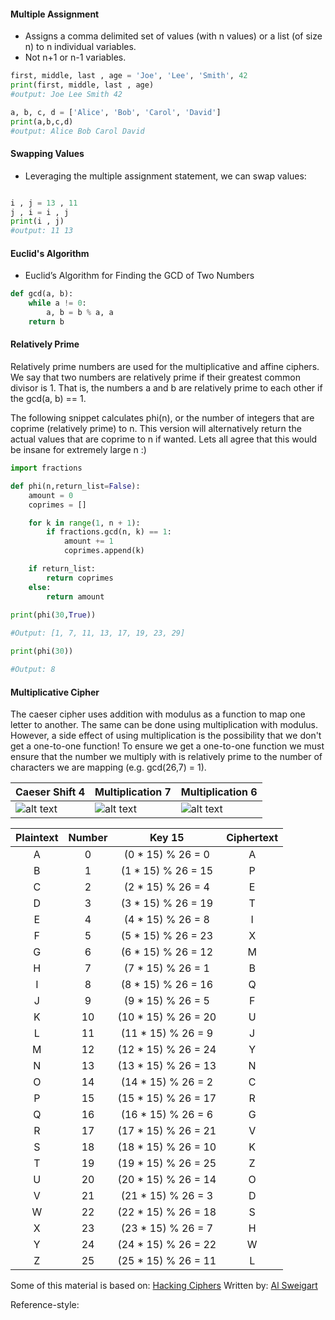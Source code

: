 #### Multiple Assignment

- Assigns a comma delimited set of values (with n values) or a list (of size n) to n individual variables.
- Not n+1 or n-1 variables.

```python
first, middle, last , age = 'Joe', 'Lee', 'Smith', 42
print(first, middle, last , age)
#output: Joe Lee Smith 42

a, b, c, d = ['Alice', 'Bob', 'Carol', 'David']
print(a,b,c,d)
#output: Alice Bob Carol David
```

#### Swapping Values

- Leveraging the multiple assignment statement, we can swap values:
```python

i , j = 13 , 11
j , i = i , j
print(i , j)
#output: 11 13
```

#### Euclid's Algorithm

- Euclid’s Algorithm for Finding the GCD of Two Numbers

```python
def gcd(a, b):
    while a != 0:
        a, b = b % a, a
    return b
```
#### Relatively Prime

Relatively prime numbers are used for the multiplicative and affine ciphers. We say that two numbers are relatively prime if their greatest common divisor is 1. That is, the numbers a and b are relatively prime to each other if the gcd(a, b) == 1.

The following snippet calculates phi(n), or the number of integers that are coprime (relatively prime) to n. This version will alternatively return the actual values that are coprime to n if wanted. Lets all agree that this would be insane for extremely large n :) 

```python
import fractions

def phi(n,return_list=False):
    amount = 0
    coprimes = []

    for k in range(1, n + 1):
        if fractions.gcd(n, k) == 1:
            amount += 1
            coprimes.append(k)

    if return_list:
        return coprimes
    else:
        return amount
        
print(phi(30,True))

#Output: [1, 7, 11, 13, 17, 19, 23, 29]

print(phi(30))

#Output: 8
```

#### Multiplicative Cipher

The caeser cipher uses addition with modulus as a function to map one letter to another. The same can be done using multiplication with modulus. However, a side effect of using multiplication is the possibility that we don't get a one-to-one function! To ensure we get a one-to-one function we must ensure that the number we multiply with is relatively prime to the number of characters we are mapping (e.g. gcd(26,7) = 1). 


|  Caeser Shift 4       | Multiplication 7             |   Multiplication 6           |
|-----------------------|------------------------------|------------------------------|
|![alt text][addition_4]|![alt text][multiplication_7] |![alt text][multiplication_6] |

|Plaintext|Number|Key 15|Ciphertext|
|:---:|:---:|:---:|:---:|
|A|0|(0 * 15) % 26 = 0|A|
|B|1|(1 * 15) % 26 = 15|P|
|C|2|(2 * 15) % 26 = 4|E|
|D|3|(3 * 15) % 26 = 19|T|
|E|4|(4 * 15) % 26 = 8|I|
|F|5|(5 * 15) % 26 = 23|X|
|G|6|(6 * 15) % 26 = 12|M|
|H|7|(7 * 15) % 26 = 1|B|
|I|8|(8 * 15) % 26 = 16|Q|
|J|9|(9 * 15) % 26 = 5|F|
|K|10|(10 * 15) % 26 = 20|U|
|L|11|(11 * 15) % 26 = 9|J|
|M|12|(12 * 15) % 26 = 24|Y|
|N|13|(13 * 15) % 26 = 13|N|
|O|14|(14 * 15) % 26 = 2|C|
|P|15|(15 * 15) % 26 = 17|R|
|Q|16|(16 * 15) % 26 = 6|G|
|R|17|(17 * 15) % 26 = 21|V|
|S|18|(18 * 15) % 26 = 10|K|
|T|19|(19 * 15) % 26 = 25|Z|
|U|20|(20 * 15) % 26 = 14|O|
|V|21|(21 * 15) % 26 = 3|D|
|W|22|(22 * 15) % 26 = 18|S|
|X|23|(23 * 15) % 26 = 7|H|
|Y|24|(24 * 15) % 26 = 22|W|
|Z|25|(25 * 15) % 26 = 11|L|


Some of this material is based on: [Hacking Ciphers](https://inventwithpython.com/hackingciphers.pdf) Written by: [Al Sweigart](https://inventwithpython.com/about.html) 

Reference-style: 


[addition_4]: http://f.cl.ly/items/0F15332X3u3K3U2V2w0R/addition_shift4.png "Addition Shift 4"
[multiplication_7]: http://f.cl.ly/items/3M1y0o1q3K3r1E1Z2l41/multiplication_key_7.png "Multiplication 7"
[multiplication_6]: http://f.cl.ly/items/1x3N2s3l0l3K3X433Q3i/multiplication_key_6.png "Multiplication 6"
